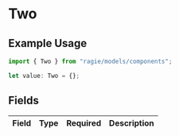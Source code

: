 # Two

## Example Usage

```typescript
import { Two } from "ragie/models/components";

let value: Two = {};
```

## Fields

| Field       | Type        | Required    | Description |
| ----------- | ----------- | ----------- | ----------- |
